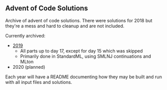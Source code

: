 Advent of Code Solutions
---

Archive of advent of code solutions. There were solutions for 2018 but they're a mess and hard to cleanup and are not included.

Currently archived:

- [2019](./2019)
  - All parts up to day 17, except for day 15 which was skipped
  - Primarily done in StandardML, using SMLNJ continuations and MLton
- 2020 (planned)

Each year will have a README documenting how they may be built and run with all input files and solutions.
